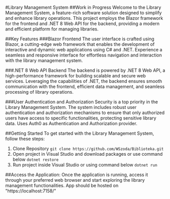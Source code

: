 #Library Management System
##Work in Progress
Welcome to the Library Management System, a feature-rich software solution designed to simplify and enhance library operations. This project employs the Blazor framework for the frontend and .NET 8 Web API for the backend, providing a modern and efficient platform for managing libraries.

##Key Features
###Blazor Frontend
The user interface is crafted using Blazor, a cutting-edge web framework that enables the development of interactive and dynamic web applications using C# and .NET. Experience a seamless and responsive interface for effortless navigation and interaction with the library management system.

###.NET 8 Web API Backend
The backend is powered by .NET 8 Web API, a high-performance framework for building scalable and secure web services. Leveraging the capabilities of .NET, the backend ensures smooth communication with the frontend, efficient data management, and seamless processing of library operations.

###User Authentication and Authorization
Security is a top priority in the Library Management System. The system includes robust user authentication and authorization mechanisms to ensure that only authorized users have access to specific functionalities, protecting sensitive library data. Uses Auth0 as Authentication and Authorization provider.

##Getting Started
To get started with the Library Management System, follow these steps:
1. Clone Repository
  ```git clone https://github.com/WSzoda/Biblioteka.git```
2. Open project in Visual Studio and download packages or use command below
   ```dotnet restore```
3. Run project inside Visual Studio or using command below
   ```dotnet run```

##Access the Application:
Once the application is running, access it through your preferred web browser and start exploring the library management functionalities.
App should be hosted on "https://localhost:7158/"
